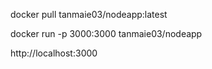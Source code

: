 docker pull tanmaie03/nodeapp:latest

docker run -p 3000:3000 tanmaie03/nodeapp

http://localhost:3000
